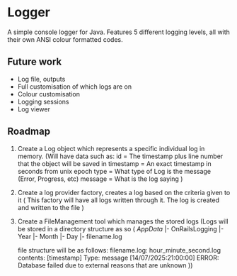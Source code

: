 # Logger

A simple console logger for Java. Features 5 different logging levels, all with their own ANSI colour formatted codes.

## Future work

- Log file, outputs
- Full customisation of which logs are on
- Colour customisation
- Logging sessions
- Log viewer

## Roadmap

1. Create a Log object which represents a specific individual log in memory. (Will have data such as:
        id = The timestamp plus line number that the object will be saved in
        timestamp = An exact timestamp in seconds from unix epoch
        type = What type of Log is the message (Error, Progress, etc)
        message = What is the log saying
    )
2. Create a log provider factory, creates a log based on the criteria given to it (
    This factory will have all logs written through it. The log is created and written to the file
)
3. Create a FileManagement tool which manages the stored logs (Logs will be stored in a directory structure as so (
    $AppData$
        |- OnRailsLogging
                    |- Year
                        |- Month
                            |- Day
                                |- filename.log

    file structure will be as follows:
        filename.log:
            hour_minute_second.log
        contents:
            [timestamp] Type: message
            [14/07/2025:21:00:00] ERROR: Database failed due to external reasons that are unknown
))
